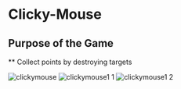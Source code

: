 # Clicky-Mouse 
## Purpose of the Game
** Collect points by destroying targets

![clickymouse](https://github.com/Sslegendars/Unity-Simple-Game-Project/assets/135840601/b8d52fe9-e36d-4e07-a56c-143ab87db95c)
![clickymouse1 1](https://github.com/Sslegendars/Unity-Simple-Game-Project/assets/135840601/ba3bb257-8245-4911-bae2-ebe0ef9729ca)
![clickymouse1 2](https://github.com/Sslegendars/Unity-Simple-Game-Project/assets/135840601/1c694e50-0e18-4de6-9147-7cd3b0ccb221)
